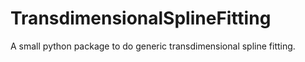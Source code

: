# TransdimensionalSplineFitting
A small python package to do generic transdimensional spline fitting.
